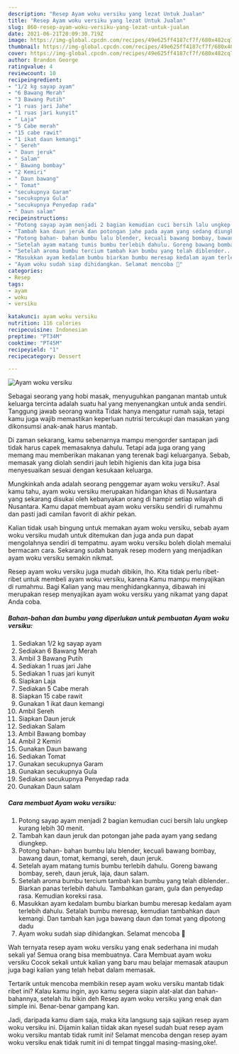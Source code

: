 ```yaml
---
description: "Resep Ayam woku versiku yang lezat Untuk Jualan"
title: "Resep Ayam woku versiku yang lezat Untuk Jualan"
slug: 860-resep-ayam-woku-versiku-yang-lezat-untuk-jualan
date: 2021-06-21T20:09:30.719Z
image: https://img-global.cpcdn.com/recipes/49e625ff4187cf7f/680x482cq70/ayam-woku-versiku-foto-resep-utama.jpg
thumbnail: https://img-global.cpcdn.com/recipes/49e625ff4187cf7f/680x482cq70/ayam-woku-versiku-foto-resep-utama.jpg
cover: https://img-global.cpcdn.com/recipes/49e625ff4187cf7f/680x482cq70/ayam-woku-versiku-foto-resep-utama.jpg
author: Brandon George
ratingvalue: 4
reviewcount: 10
recipeingredient:
- "1/2 kg sayap ayam"
- "6 Bawang Merah"
- "3 Bawang Putih"
- "1 ruas jari Jahe"
- "1 ruas jari kunyit"
- " Laja"
- "5 Cabe merah"
- "15 cabe rawit"
- "1 ikat daun kemangi"
- " Sereh"
- " Daun jeruk"
- " Salam"
- " Bawang bombay"
- "2 Kemiri"
- " Daun bawang"
- " Tomat"
- "secukupnya Garam"
- "secukupnya Gula"
- "secukupnya Penyedap rada"
- " Daun salam"
recipeinstructions:
- "Potong sayap ayam menjadi 2 bagian kemudian cuci bersih lalu ungkep kurang lebih 30 menit."
- "Tambah kan daun jeruk dan potongan jahe pada ayam yang sedang diungkep."
- "Potong bahan- bahan bumbu lalu blender, kecuali bawang bombay, bawang daun, tomat, kemangi, sereh, daun jeruk."
- "Setelah ayam matang tumis bumbu terlebih dahulu. Goreng bawang bombay, sereh, daun jeruk, laja, daun salam."
- "Setelah aroma bumbu tercium tambah kan bumbu yang telah diblender.. Biarkan panas terlebih dahulu. Tambahkan garam, gula dan penyedap rasa. Kemudian koreksi rasa."
- "Masukkan ayam kedalam bumbu biarkan bumbu meresap kedalam ayam terlebih dahulu. Setalah bumbu meresap, kemudian tambahkan daun kemangi. Dan tambah kan juga bawang daun dan tomat yang dipotong dadu"
- "Ayam woku sudah siap dihidangkan. Selamat mencoba 🥰"
categories:
- Resep
tags:
- ayam
- woku
- versiku

katakunci: ayam woku versiku 
nutrition: 116 calories
recipecuisine: Indonesian
preptime: "PT34M"
cooktime: "PT45M"
recipeyield: "1"
recipecategory: Dessert

---
```



![Ayam woku versiku](https://img-global.cpcdn.com/recipes/49e625ff4187cf7f/680x482cq70/ayam-woku-versiku-foto-resep-utama.jpg)

Sebagai seorang yang hobi masak, menyuguhkan panganan mantab untuk keluarga tercinta adalah suatu hal yang menyenangkan untuk anda sendiri. Tanggung jawab seorang  wanita Tidak hanya mengatur rumah saja, tetapi kamu juga wajib memastikan keperluan nutrisi tercukupi dan masakan yang dikonsumsi anak-anak harus mantab.

Di zaman  sekarang, kamu sebenarnya mampu mengorder santapan jadi tidak harus capek memasaknya dahulu. Tetapi ada juga orang yang memang mau memberikan makanan yang terenak bagi keluarganya. Sebab, memasak yang diolah sendiri jauh lebih higienis dan kita juga bisa menyesuaikan sesuai dengan kesukaan keluarga. 



Mungkinkah anda adalah seorang penggemar ayam woku versiku?. Asal kamu tahu, ayam woku versiku merupakan hidangan khas di Nusantara yang sekarang disukai oleh kebanyakan orang di hampir setiap wilayah di Nusantara. Kamu dapat membuat ayam woku versiku sendiri di rumahmu dan pasti jadi camilan favorit di akhir pekan.

Kalian tidak usah bingung untuk memakan ayam woku versiku, sebab ayam woku versiku mudah untuk ditemukan dan juga anda pun dapat mengolahnya sendiri di tempatmu. ayam woku versiku boleh diolah memalui bermacam cara. Sekarang sudah banyak resep modern yang menjadikan ayam woku versiku semakin nikmat.

Resep ayam woku versiku juga mudah dibikin, lho. Kita tidak perlu ribet-ribet untuk membeli ayam woku versiku, karena Kamu mampu menyajikan di rumahmu. Bagi Kalian yang mau menghidangkannya, dibawah ini merupakan resep menyajikan ayam woku versiku yang nikamat yang dapat Anda coba.

<!--inarticleads1-->

##### Bahan-bahan dan bumbu yang diperlukan untuk pembuatan Ayam woku versiku:

1. Sediakan 1/2 kg sayap ayam
1. Sediakan 6 Bawang Merah
1. Ambil 3 Bawang Putih
1. Sediakan 1 ruas jari Jahe
1. Sediakan 1 ruas jari kunyit
1. Siapkan  Laja
1. Sediakan 5 Cabe merah
1. Siapkan 15 cabe rawit
1. Gunakan 1 ikat daun kemangi
1. Ambil  Sereh
1. Siapkan  Daun jeruk
1. Sediakan  Salam
1. Ambil  Bawang bombay
1. Ambil 2 Kemiri
1. Gunakan  Daun bawang
1. Sediakan  Tomat
1. Gunakan secukupnya Garam
1. Gunakan secukupnya Gula
1. Sediakan secukupnya Penyedap rada
1. Gunakan  Daun salam




<!--inarticleads2-->

##### Cara membuat Ayam woku versiku:

1. Potong sayap ayam menjadi 2 bagian kemudian cuci bersih lalu ungkep kurang lebih 30 menit.
1. Tambah kan daun jeruk dan potongan jahe pada ayam yang sedang diungkep.
1. Potong bahan- bahan bumbu lalu blender, kecuali bawang bombay, bawang daun, tomat, kemangi, sereh, daun jeruk.
1. Setelah ayam matang tumis bumbu terlebih dahulu. Goreng bawang bombay, sereh, daun jeruk, laja, daun salam.
1. Setelah aroma bumbu tercium tambah kan bumbu yang telah diblender.. Biarkan panas terlebih dahulu. Tambahkan garam, gula dan penyedap rasa. Kemudian koreksi rasa.
1. Masukkan ayam kedalam bumbu biarkan bumbu meresap kedalam ayam terlebih dahulu. Setalah bumbu meresap, kemudian tambahkan daun kemangi. Dan tambah kan juga bawang daun dan tomat yang dipotong dadu
1. Ayam woku sudah siap dihidangkan. Selamat mencoba 🥰




Wah ternyata resep ayam woku versiku yang enak sederhana ini mudah sekali ya! Semua orang bisa membuatnya. Cara Membuat ayam woku versiku Cocok sekali untuk kalian yang baru mau belajar memasak ataupun juga bagi kalian yang telah hebat dalam memasak.

Tertarik untuk mencoba membikin resep ayam woku versiku mantab tidak ribet ini? Kalau kamu ingin, ayo kamu segera siapin alat-alat dan bahan-bahannya, setelah itu bikin deh Resep ayam woku versiku yang enak dan simple ini. Benar-benar gampang kan. 

Jadi, daripada kamu diam saja, maka kita langsung saja sajikan resep ayam woku versiku ini. Dijamin kalian tiidak akan nyesel sudah buat resep ayam woku versiku mantab tidak rumit ini! Selamat mencoba dengan resep ayam woku versiku enak tidak rumit ini di tempat tinggal masing-masing,oke!.

